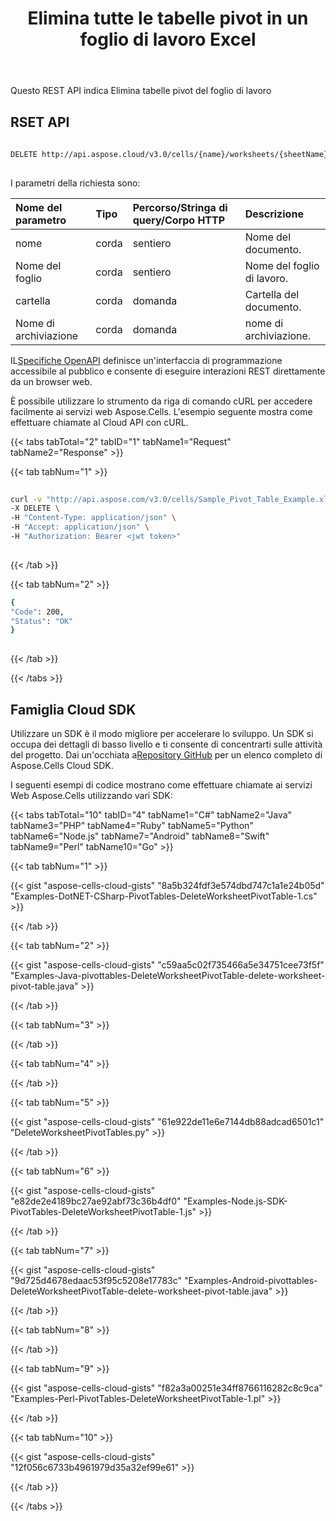 ﻿---
title: Elimina tutte le tabelle pivot in un foglio di lavoro Excel
second_title: Aspose.Cells Cloud Documen
linktitle: Chiaro
type: docs
url: /it/pivot-tables/clear/
aliases: [/delete-worksheet-pivot-tables/]
keywords: Delete all pivot tables in an Excel worksheet
description: Aspose.Cells Cloud REST API supporta l'eliminazione di tutte le tabelle pivot in un foglio di lavoro Excel. L'SDK supporta diversi linguaggi di sviluppo, tra cui Android, C#, Go, Java, NodeJS, Perl, PHP, Python, Ruby e Swift.
weight: 80
kwords: Excel, Office Cloud, REST API, Foglio di calcolo, PDF, CSV, Json, Markdown, Elimina tutte le tabelle pivot in un foglio di lavoro Excel
---
Questo REST API indica Elimina tabelle pivot del foglio di lavoro
 
## RSET API
 
```bash
 
DELETE http://api.aspose.cloud/v3.0/cells/{name}/worksheets/{sheetName}/pivottables
 
```
 I parametri della richiesta sono:
 
| Nome del parametro| Tipo| Percorso/Stringa di query/Corpo HTTP|Descrizione|
|:- |:- |:- |:- |
| nome| corda| sentiero| Nome del documento.|
| Nome del foglio| corda| sentiero| Nome del foglio di lavoro.|
| cartella| corda| domanda| Cartella del documento.|
| Nome di archiviazione| corda| domanda| nome di archiviazione.|
 
 IL[Specifiche OpenAPI](https://apireference.aspose.cloud/cells/#/PivotTables/DeleteWorksheetPivotTables) definisce un'interfaccia di programmazione accessibile al pubblico e consente di eseguire interazioni REST direttamente da un browser web.
 
È possibile utilizzare lo strumento da riga di comando cURL per accedere facilmente ai servizi web Aspose.Cells. L'esempio seguente mostra come effettuare chiamate al Cloud API con cURL.
 
{{< tabs tabTotal="2" tabID="1" tabName1="Request" tabName2="Response" >}}
 
{{< tab tabNum="1" >}}
 
```bash
 
curl -v "http://api.aspose.com/v3.0/cells/Sample_Pivot_Table_Example.xls/worksheets/Sheet2/pivottables" \
-X DELETE \
-H "Content-Type: application/json" \
-H "Accept: application/json" \
-H "Authorization: Bearer <jwt token>"
 
```
 
{{< /tab >}}
 
{{< tab tabNum="2" >}}
 
```bash
{
"Code": 200,
"Status": "OK"
}
 
```
 
{{< /tab >}}
 
{{< /tabs >}}
 
## Famiglia Cloud SDK
 
 Utilizzare un SDK è il modo migliore per accelerare lo sviluppo. Un SDK si occupa dei dettagli di basso livello e ti consente di concentrarti sulle attività del progetto. Dai un'occhiata a[Repository GitHub](https://github.com/aspose-cells-cloud) per un elenco completo di Aspose.Cells Cloud SDK.
 
I seguenti esempi di codice mostrano come effettuare chiamate ai servizi Web Aspose.Cells utilizzando vari SDK:
 
 
{{< tabs tabTotal="10" tabID="4" tabName1="C#" tabName2="Java" tabName3="PHP" tabName4="Ruby" tabName5="Python" tabName6="Node.js" tabName7="Android" tabName8="Swift" tabName9="Perl" tabName10="Go" >}}

{{< tab tabNum="1" >}}

{{< gist "aspose-cells-cloud-gists" "8a5b324fdf3e574dbd747c1a1e24b05d" "Examples-DotNET-CSharp-PivotTables-DeleteWorksheetPivotTable-1.cs" >}}

{{< /tab >}}

{{< tab tabNum="2" >}}

{{< gist "aspose-cells-cloud-gists" "c59aa5c02f735466a5e34751cee73f5f" "Examples-Java-pivottables-DeleteWorksheetPivotTable-delete-worksheet-pivot-table.java" >}}

{{< /tab >}}

{{< tab tabNum="3" >}}

{{< /tab >}}

{{< tab tabNum="4" >}}

{{< /tab >}}

{{< tab tabNum="5" >}}

{{< gist "aspose-cells-cloud-gists" "61e922de11e6e7144db88adcad6501c1" "DeleteWorksheetPivotTables.py" >}}

{{< /tab >}}

{{< tab tabNum="6" >}}

{{< gist "aspose-cells-cloud-gists" "e82de2e4189bc27ae92abf73c36b4df0" "Examples-Node.js-SDK-PivotTables-DeleteWorksheetPivotTable-1.js" >}}

{{< /tab >}}

{{< tab tabNum="7" >}}

{{< gist "aspose-cells-cloud-gists" "9d725d4678edaac53f95c5208e17783c" "Examples-Android-pivottables-DeleteWorksheetPivotTable-delete-worksheet-pivot-table.java" >}}

{{< /tab >}}

{{< tab tabNum="8" >}}

{{< /tab >}}

{{< tab tabNum="9" >}}

{{< gist "aspose-cells-cloud-gists" "f82a3a00251e34ff8766116282c8c9ca" "Examples-Perl-PivotTables-DeleteWorksheetPivotTable-1.pl" >}}

{{< /tab >}}

{{< tab tabNum="10" >}}

{{< gist "aspose-cells-cloud-gists" "12f056c6733b4961979d35a32ef99e61" >}}

{{< /tab >}}

{{< /tabs >}}
